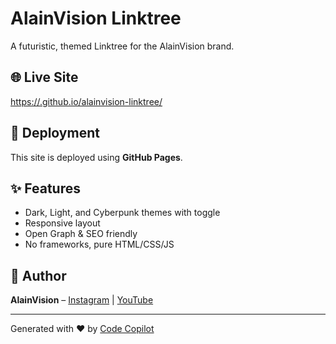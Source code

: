 # AlainVision Linktree

A futuristic, themed Linktree for the AlainVision brand.

## 🌐 Live Site
[https://<your-username>.github.io/alainvision-linktree/](https://<your-username>.github.io/alainvision-linktree/)

## 🚀 Deployment
This site is deployed using **GitHub Pages**.

## ✨ Features
- Dark, Light, and Cyberpunk themes with toggle
- Responsive layout
- Open Graph & SEO friendly
- No frameworks, pure HTML/CSS/JS

## 🧠 Author
**AlainVision** – [Instagram](https://www.instagram.com/AlainVision) | [YouTube](https://www.youtube.com/@AlainVisionAI)

---
Generated with ❤️ by [Code Copilot](https://chat.openai.com)
